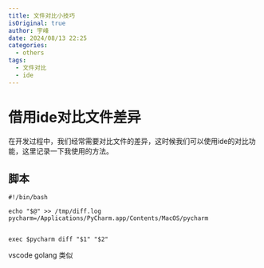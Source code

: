```yaml
---
title: 文件对比小技巧
isOriginal: true
author: 宇峰
date: 2024/08/13 22:25
categories:
  - others
tags:
  - 文件对比
  - ide
---
```

# 借用ide对比文件差异
在开发过程中，我们经常需要对比文件的差异，这时候我们可以使用ide的对比功能，这里记录一下我使用的方法。
## 脚本
```shell
#!/bin/bash

echo "$@" >> /tmp/diff.log
pycharm=/Applications/PyCharm.app/Contents/MacOS/pycharm


exec $pycharm diff "$1" "$2"
```
vscode golang 类似